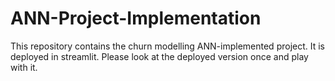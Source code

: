 # ANN-Project-Implementation
This repository contains the churn modelling ANN-implemented project. It is deployed in streamlit. Please look at the deployed version once and play with it.
